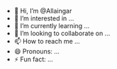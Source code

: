 - 👋 Hi, I’m @Allaingar
- 👀 I’m interested in ...
- 🌱 I’m currently learning ...
- 💞️ I’m looking to collaborate on ...
- 📫 How to reach me ...
- 😄 Pronouns: ...
- ⚡ Fun fact: ...

<!---
Allaingar/Allaingar is a ✨ special ✨ repository because its `README.md` (this file) appears on your GitHub profile.
You can click the Preview link to take a look at your changes.
--->
